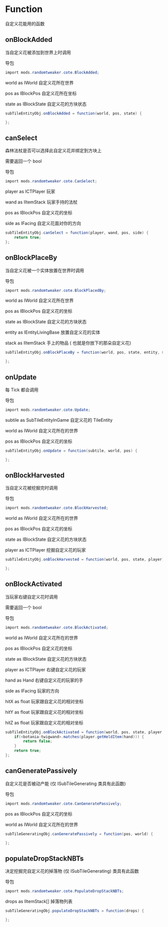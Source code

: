# Function

自定义花能用的函数

## onBlockAdded
当自定义花被添加到世界上时调用

导包

```csharp
import mods.randomtweaker.cote.BlockAdded;
```

world as IWorld 自定义花所在世界

pos as IBlockPos 自定义花所在坐标

state as IBlockState 自定义花的方块状态

```csharp
subTileEntityObj.onBlockAdded = function(world, pos, state) {

};
```
## canSelect
森林法杖是否可以选择此自定义花并绑定到方块上

需要返回一个 bool

导包
```csharp
import mods.randomtweaker.cote.CanSelect;
```
player as ICTPlayer 玩家

wand as IItemStack 玩家手持的法杖

pos as IBlockPos 自定义花的坐标

side as IFacing 自定义花面对你的方向

```csharp
subTileEntityObj.canSelect = function(player, wand, pos, side) {
    return true;
};
```
## onBlockPlaceBy
当自定义花被一个实体放置在世界时调用

导包
```csharp
import mods.randomtweaker.cote.BlockPlacedBy;
```
world as IWorld 自定义花所在世界

pos as IBlockPos 自定义花的坐标

state as IBlockState 自定义花的方块状态

entity as IEntityLivingBase 放置自定义花的实体

stack as IItemStack 手上的物品 ( 也就是你放下的那朵自定义花)

```csharp
subTileEntityObj.onBlockPlaceBy = function(world, pos, state, entity, stack) {

};
```
## onUpdate
每 Tick 都会调用

导包
```csharp
import mods.randomtweaker.cote.Update;
```
subtile as SubTileEntityInGame 自定义花的 TileEntity

world as IWorld 自定义花所在的世界

pos as IBlockPos 自定义花的坐标

```csharp
subTileEntityObj.onUpdate = function(subtile, world, pos) {

};
```
## onBlockHarvested
当自定义花被挖掘完时调用

导包
```csharp
import mods.randomtweaker.cote.BlockHarvested;
```
world as IWorld 自定义花所在的世界

pos as IBlockPos 自定义花的坐标

state as IBlockState 自定义花的方块状态

player as ICTPlayer 挖掘自定义花的玩家

```csharp
subTileEntityObj.onBlockHarvested = function(world, pos, state, player) {

};
```
## onBlockActivated
当玩家右键自定义花时调用

需要返回一个 bool

导包
```csharp
import mods.randomtweaker.cote.BlockActivated;
```
world as IWorld 自定义花所在的世界

pos as IBlockPos 自定义花的坐标

state as IBlockState 自定义花的方块状态

player as ICTPlayer 右键自定义花的玩家

hand as Hand 右键自定义花的玩家的手

side as IFacing 玩家的方向

hitX as float 玩家跟自定义花的相对坐标

hitY as float 玩家跟自定义花的相对坐标

hitZ as float 玩家跟自定义花的相对坐标

```csharp
subTileEntityObj.onBlockActivated = function(world, pos, state, player, hand, side, hitX, hitY, hitZ) {
    if(<botania:twigwand>.matches(player.getHeldItem(hand))) {
        return false;
    }
    return true;
};
```
## canGeneratePassively
自定义花是否被动产能 (仅 ISubTileGenerating 类具有此函数)

导包
```csharp
import mods.randomtweaker.cote.CanGeneratePassively;
```
pos as IBlockPos 自定义花的坐标

world as IWorld 自定义花所在的世界

```csharp
subTileGeneratingObj.canGeneratePassively = function(pos, world) {

};
```
## populateDropStackNBTs
决定挖掘完自定义花的掉落物 (仅 ISubTileGenerating) 类具有此函数

导包
```csharp
import mods.randomtweaker.cote.PopulateDropStackNBTs;
```

drops as IItemStack[] 掉落物列表

```csharp
subTileGeneratingObj.populateDropStackNBTs = function(drops) {

};
```
